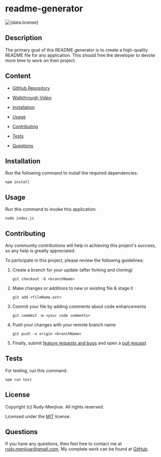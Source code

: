 # readme-generator
![{data.license}](https://shields.io/badge/license-MIT-green)

## Description
    
The primary goal of this README generator is to create a high-quality README file for any application. This should free the developer to devote more time to work on their project.
    

## Content

* [GitHub Repository](https://github.com/Rudy-Menjivar/readme-generator/)

* [Walkthrough Video](https://drive.google.com/file/d/1tBFoAyEnu6_JMZcazRAuur5s5lMwvIzQ/view?usp=sharing)

* [Installation](#installation)

* [Usage](#usage)

* [Contributing](#contributing)

* [Tests](#tests)

* [Questions](#questions)

## Installation

Run the following command to install the required dependencies:
  ```
  npm install
  ```
  

## Usage

Run this command to invoke this application:
  ```
  node index.js
  ```
  

## Contributing
    
Any community contributions will help in achieving this project's success, so any help is greatly appreciated.
    
To participate in this project, please review the following guidelines:
    
1. Create a branch for your update (after forking and cloning)
    
   `git checkout -b <branchName>`
    
2. Make changes or additions to new or existing file & stage it
    
   `git add <fileName.ext>`
    
3. Commit your file by adding comments about code enhancements
    
   `git commmit -m <your code comments>`
    
4. Push your changes with your remote branch name
    
   `git push -u origin <branchName>`
    
5. Finally, submit [feature requests and bugs](https://github.com/Rudy-Menjivar/readme-generator/issues) and open a [pull request](https://github.com/Rudy-Menjivar/readme-generator/pulls)
    

## Tests
    
For testing, run this command:
  ```
  npm run test
  ```
  

## License

Copyright (c) Rudy-Menjivar. All rights reserved.
    
Licensed under the [MIT](./LICENSE.txt) license.
  

## Questions
  
If you have any questions, then feel free to contact me at rudy.menjivar@gmail.com. My complete work can be found at [GitHub](https://github.com/Rudy-Menjivar).